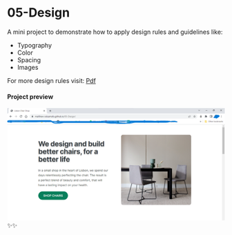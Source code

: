 # 05-Design

A mini project to demonstrate how to apply design rules and guidelines like:
<ul>
  <li>Typography</li>
  <li>Color</li>
  <li>Spacing</li>
  <li>Images</li>
</ul>
For more design rules visit: <a href="https://drive.google.com/file/d/1GtkyIvVFTg59LB26zUjNPTuDYpWSmoWQ/view?usp=sharing">Pdf</a>

#### Project preview
[![Lisbon Char Shop](https://github.com/Matthew-Oduamafu/05-Design/blob/master/designs.png?raw=true)](https://matthew-oduamafu.github.io/05-Design/)
✨✨
